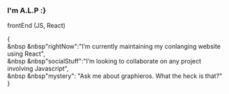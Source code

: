 ### I'm A.L.P :}

frontEnd (JS, React)

{<br> 
  &nbsp &nbsp"rightNow":"I’m currently maintaining my conlanging website using React",<br>
  &nbsp &nbsp"socialStuff":"I’m looking to collaborate on any project involving Javascript",<br>
  &nbsp &nbsp"mystery": "Ask me about graphieros. What the heck is that?"<br>
}
